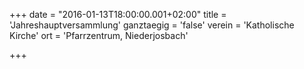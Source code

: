 +++
date = "2016-01-13T18:00:00.001+02:00"
title = 'Jahreshauptversammlung'
ganztaegig = 'false'
verein = 'Katholische Kirche'
ort = 'Pfarrzentrum, Niederjosbach'

+++

      